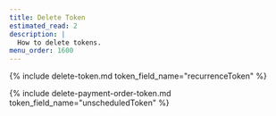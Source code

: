 ```yaml
---
title: Delete Token
estimated_read: 2
description: |
  How to delete tokens.
menu_order: 1600
---
```



{% include delete-token.md token_field_name="recurrenceToken" %}

{% include delete-payment-order-token.md token_field_name="unscheduledToken" %}
